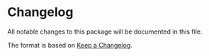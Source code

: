 # Changelog

All notable changes to this package will be documented in this file.

The format is based on [Keep a Changelog](https://keepachangelog.com/en/1.0.0).


